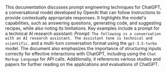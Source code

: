 This documentation discusses prompt engineering techniques for ChatGPT, a conversational model developed by OpenAI that can follow instructions to provide contextually appropriate responses. It highlights the model's capabilities, such as answering questions, generating code, and suggesting recipes, while also noting its limitations. Key examples include a prompt for a technical AI research assistant: *Prompt:* ```The following is a conversation with an AI research assistant. The assistant tone is technical and scientific.``` and a multi-turn conversation format using the `gpt-3.5-turbo` model. The document also emphasizes the importance of structuring inputs correctly for effective interactions with ChatGPT, including using the `Chat Markup Language` for API calls. Additionally, it references various studies and papers for further reading on the applications and evaluations of ChatGPT.